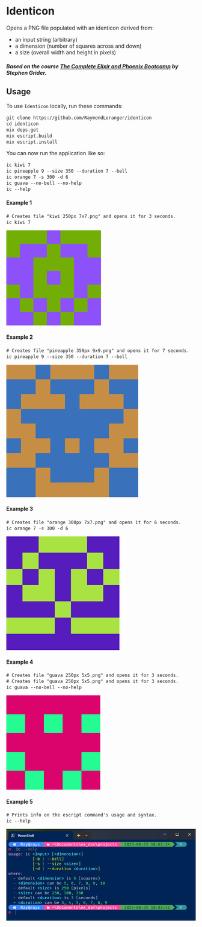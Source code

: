 # Identicon

Opens a PNG file populated with an identicon derived from:

- an input string (arbitrary)
- a dimension (number of squares across and down)
- a size (overall width and height in pixels)

##### Based on the course [The Complete Elixir and Phoenix Bootcamp](https://www.udemy.com/the-complete-elixir-and-phoenix-bootcamp-and-tutorial/) by Stephen Grider.

## Usage

To use `Identicon` locally, run these commands:

```
git clone https://github.com/RaymondLoranger/identicon
cd identicon
mix deps.get
mix escript.build
mix escript.install
```

You can now run the application like so:

```
ic kiwi 7
ic pineapple 9 --size 350 --duration 7 --bell
ic orange 7 -s 300 -d 6
ic guava --no-bell --no-help
ic --help
```

#### Example 1

```
# Creates file "kiwi 250px 7x7.png" and opens it for 3 seconds.
ic kiwi 7
```
![alt text](<images/kiwi 250px 7x7.png>)

#### Example 2

```
# Creates file "pineapple 350px 9x9.png" and opens it for 7 seconds.
ic pineapple 9 --size 350 --duration 7 --bell
```
![alt text](<images/pineapple 350px 9x9.png>)

#### Example 3

```
# Creates file "orange 300px 7x7.png" and opens it for 6 seconds.
ic orange 7 -s 300 -d 6
```
![alt text](<images/orange 300px 7x7.png>)

#### Example 4

```
# Creates file "guava 250px 5x5.png" and opens it for 3 seconds.
# Creates file "guava 250px 5x5.png" and opens it for 3 seconds.
ic guava --no-bell --no-help
```
![alt text](<images/guava 250px 5x5.png>)

#### Example 5

```
# Prints info on the escript command's usage and syntax.
ic --help
```
![alt text](<images/ic help.png>)

